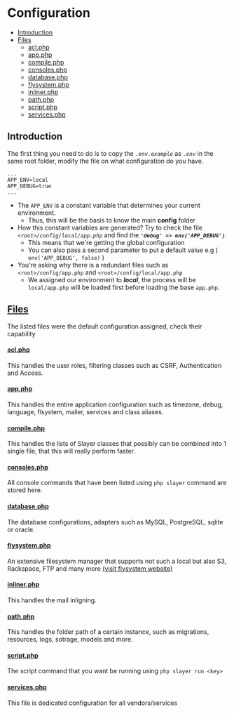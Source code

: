 # Configuration

- [Introduction](#introduction)
- [Files](#files)
    - [acl.php](#files-acl-dot-php)
    - [app.php](#files-app-dot-php)
    - [compile.php](#files-compile-dot-php)
    - [consoles.php](#files-consoles-dot-php)
    - [database.php](#files-database-dot-php)
    - [flysystem.php](#files-flysystem-dot-php)
    - [inliner.php](#files-inliner-dot-php)
    - [path.php](#files-path-dot-php)
    - [script.php](#files-script-dot-php)
    - [services.php](#files-services-dot-php)

## Introduction

The first thing you need to do is to copy the *`.env.example`* as *`.env`* in the same root folder, modify the file on what configuration do you have.

```
...
APP_ENV=local
APP_DEBUG=true
...
```

* The `APP_ENV` is a constant variable that determines your current environment.
  * Thus, this will be the basis to know the main __config__ folder
* How this constant variables are generated? Try to check  the file *`<root>/config/local/app.php`* and find the *__`'debug' => env('APP_DEBUG')`__*.
  * This means that we're getting the global configuration
  * You can also pass a second parameter to put a default value e.g ( `env('APP_DEBUG', false)` )
* You're asking why there is a redundant files such as `<root>/config/app.php` and `<root>/config/local/app.php`
  * We assigned our environment to __*local*__, the process will be `local/app.php` will be loaded first before loading the base `app.php`.

## [Files](#files)

The listed files were the default configuration assigned, check their capability

#### [acl.php](#files-acl-dot-php)
This handles the user roles, filtering classes such as CSRF, Authentication and Access.

#### [app.php](#files-app-dot-php)
This handles the entire application configuration such as timezone, debug, language, flsystem, mailer, services and class aliases.

#### [compile.php](#files-compile-dot-php)
This handles the lists of Slayer classes that possibly can be combined into 1 single file, that this will really perform faster.

#### [consoles.php](#files-consoles-dot-php)
All console commands that have been listed using ``php slayer`` command are stored here.

#### [database.php](#files-database-dot-php)
The database configurations, adapters such as MySQL, PostgreSQL, sqlite or oracle.

#### [flysystem.php](#files-flysystem-dot-php)
An extensive filesystem manager that supports not such a local but also S3, Rackspace, FTP and many more [(visit flysystem website)](flysystem.thephpleague.com)

#### [inliner.php](#files-inliner-dot-php)
This handles the mail inligning.

#### [path.php](#files-path-dot-php)
This handles the folder path of a certain instance, such as migrations, resources, logs, sotrage, models and more.

#### [script.php](#files-script-dot-php)
The script command that you want be running using ``php slayer run <key>``

#### [services.php](#files-services-dot-php)
This file is dedicated configuration for all vendors/services